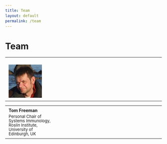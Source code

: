```yaml
---
title: Team
layout: default
permalink: /team
---
```


# Team

<table>
    <tr>
      <td style="width:210px;"><p style="margin:4px;"><br /><img src="/images/teamhq/TomFreeman.jpg" width="130"/></p></td>
      <td style="width:210px;"> </td>
      <td style="width:210px;"> </td>
      <td style="width:210px;"> </td>
    </tr>
</table>
<table>
    <tr>
      <td style="width:210px;"><p style="margin:4px;"><strong>Tom Freeman</strong></p><p style="margin:4px; line-height:100%;"><font size="2">Personal Chair of Systems Immunology, Roslin Institute, University of Edinburgh, UK</font></p></td>
      <td style="width:210px;"></td>
      <td style="width:210px;"></td>
      <td style="width:210px;"></td>
    </tr>
</table>

